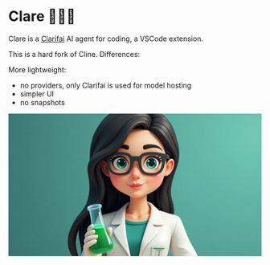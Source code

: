 # Clare 👩🏻‍🔬
Clare is a [Clarifai](https://clarifai.com) AI agent for coding, a VSCode extension.

This is a hard fork of Cline. Differences:

More lightweight:
- no providers, only Clarifai is used for model hosting
- simpler UI
- no snapshots

![](./docs/clare.jpg)
